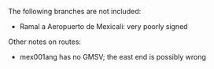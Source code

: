 The following branches are not included:
* Ramal a Aeropuerto de Mexicali: very poorly signed

Other notes on routes:
* mex001ang has no GMSV; the east end is possibly wrong
